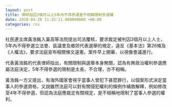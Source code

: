 ```yaml
---
layout: post
title: 律師指囚3個月以上5年內不得參選是不相稱限制參選權
date: 2020-04-28 11:25:11.000000000 +08:00
categories: rss
---
```


社民連主席黃浩銘入稟高等法院提出司法覆核，要求裁定被判囚3個月以上人士，5年內不得參選立法會、區議會及鄉郊代表選舉的規定，違反《基本法》第26條及《人權法》，要求法庭宣布相關條文違憲。案件早上開審，以視像會議進行。

代表黃浩銘的代表律師指出，有關限制與選舉本身無關，認為有無政治權利參選應屬法庭決定，5年不得參選的限制是太長、不合理，亦不相稱。

黃浩銘一方又提出，有海外國家會視乎當事人曾犯下甚麼罪行，以個案形式決定當事人的參選資格，又說雖然法庭可以對有關侵犯權利的條例作補救解釋，例如修改至4年不得參選，但認為法庭應裁定有關規定，是不相稱地限制了當事人參選的權利。
